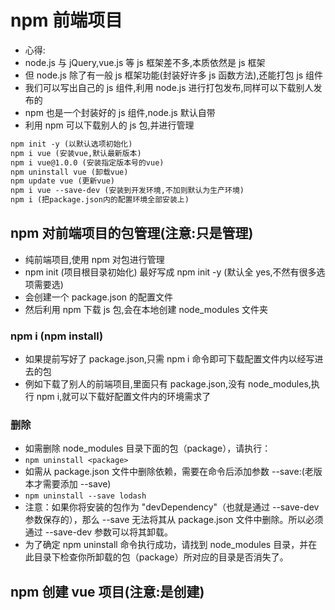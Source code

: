 # npm 前端项目

- 心得:
- node.js 与 jQuery,vue.js 等 js 框架差不多,本质依然是 js 框架
- 但 node.js 除了有一般 js 框架功能(封装好许多 js 函数方法),还能打包 js 组件
- 我们可以写出自己的 js 组件,利用 node.js 进行打包发布,同样可以下载别人发布的
- npm 也是一个封装好的 js 组件,node.js 默认自带
- 利用 npm 可以下载别人的 js 包,并进行管理

```txt
npm init -y (以默认选项初始化)
npm i vue (安装vue,默认最新版本)
npm i vue@1.0.0 (安装指定版本号的vue)
npm uninstall vue (卸载vue)
npm update vue (更新vue)
npm i vue --save-dev (安装到开发环境,不加则默认为生产环境)
npm i (把package.json内的配置环境全部安装上)
```

## npm 对前端项目的包管理(注意:只是管理)

- 纯前端项目,使用 npm 对包进行管理
- npm init (项目根目录初始化) 最好写成 npm init -y (默认全 yes,不然有很多选项需要选)
- 会创建一个 package.json 的配置文件
- 然后利用 npm 下载 js 包,会在本地创建 node_modules 文件夹

### npm i (npm install)

- 如果提前写好了 package.json,只需 npm i 命令即可下载配置文件内以经写进去的包
- 例如下载了别人的前端项目,里面只有 package.json,没有 node_modules,执行 npm i,就可以下载好配置文件内的环境需求了

### 删除

- 如需删除 node_modules 目录下面的包（package），请执行：
- `npm uninstall <package>`
- 如需从 package.json 文件中删除依赖，需要在命令后添加参数 --save:(老版本才需要添加 --save)
- `npm uninstall --save lodash`
- 注意：如果你将安装的包作为 "devDependency"（也就是通过 --save-dev 参数保存的），那么 --save 无法将其从 package.json 文件中删除。所以必须通过 --save-dev 参数可以将其卸载。
- 为了确定 npm uninstall 命令执行成功，请找到 node_modules 目录，并在此目录下检查你所卸载的包（package）所对应的目录是否消失了。

## npm 创建 vue 项目(注意:是创建)
